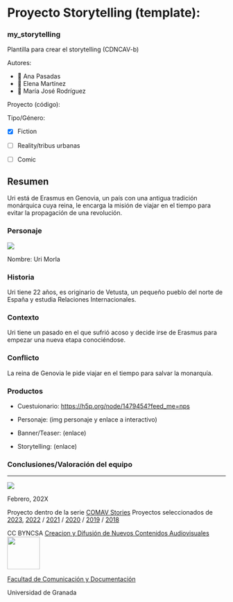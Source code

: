
# Proyecto Storytelling (template): 
### my_storytelling
Plantilla para crear el storytelling (CDNCAV-b)

Autores:  
<!---
Incluir lista de personas del grupo 
Se puede añadir enlace a página personal de github o lo que se quiera...(optativo)
-->

- :woman: Ana Pasadas
- :woman: Elena Martínez
- :woman: María José Rodríguez 

Proyecto (código): 

Tipo/Género:  
- [x] Fiction 
- [ ] Reality/tribus urbanas  
- [ ] Comic



## Resumen

Uri está de Erasmus en Genovia, un país con una antigua tradición monárquica cuya reina, le encarga la misión de viajar en el tiempo para evitar la propagación de una revolución. 

### Personaje

![](img-nobody.png)

Nombre: Uri Morla


### Historia

Uri tiene 22 años, es originario de Vetusta, un pequeño pueblo del norte de España y estudia Relaciones Internacionales.

### Contexto

Uri tiene un pasado en el que sufrió acoso y decide irse de Erasmus para empezar una nueva etapa conociéndose. 

### Conflicto 

La reina de Genovia le pide viajar en el tiempo para salvar la monarquía.

### Productos

- Cuestuionario: https://h5p.org/node/1479454?feed_me=nps


- Personaje: (img personaje y enlace a interactivo) 


- Banner/Teaser:  (enlace) 


- Storytelling: (enlace) 




### Conclusiones/Valoración del equipo

------
![](https://upload.wikimedia.org/wikipedia/commons/thumb/6/62/CC-BY-SA-Andere_Wikis_%28v%29.svg/200px-CC-BY-SA-Andere_Wikis_%28v%29.svg.png)




<!---
Lista completa de emojis de markDown - https://gist.github.com/rxaviers/7360908) 
-->



Febrero, 202X

Proyecto dentro de la serie [COMAV Stories](https://github.com/mgea/storytelling/blob/master/What_is_a_digital_storytelling.md) 
Proyectos seleccionados de [2023](https://github.com/mgea/storytelling/tree/master/2023), [2022](https://github.com/mgea/storytelling/blob/master/2022/readme.md) / [2021](https://github.com/mgea/storytelling/blob/master/2021/readme.md) / [2020](https://github.com/mgea/storytelling/blob/master/2020/readme.md)  / 
[2019](https://github.com/mgea/storytelling/blob/master/2019/readme.md) / [2018](https://github.com/mgea/storytelling/blob/master/2018/readme.md) 

CC BYNCSA  [Creacion y Difusión de Nuevos Contenidos Audiovisuales](http://utopolis.ugr.es/medialab)
<img src="https://mirrors.creativecommons.org/presskit/buttons/88x31/png/by-nc-sa.png"  width="75" > 

[Facultad de Comunicación y Documentación](http://fcd.ugr.es)

Universidad de Granada
